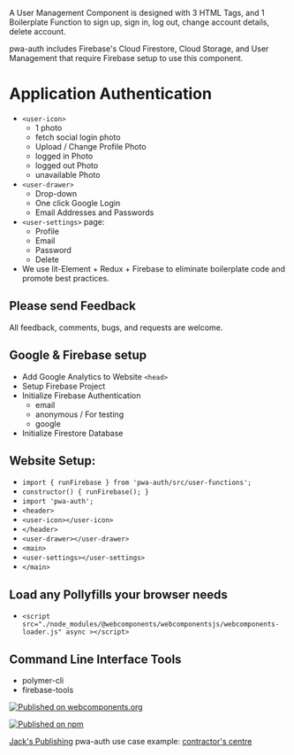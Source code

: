 
A User Management Component is designed with 3 HTML Tags, and 1 Boilerplate Function to sign up, sign in, log out, change account details, delete account.

pwa-auth includes Firebase's Cloud Firestore, Cloud Storage, and User Management that require Firebase setup to use this component.

Application Authentication
======================
* `<user-icon>`
  - 1 photo
  - fetch social login photo
  - Upload / Change Profile Photo
  - logged in Photo
  - logged out Photo
  - unavailable Photo
* `<user-drawer>`
  - Drop-down 
  - One click Google Login
  - Email Addresses and Passwords
* `<user-settings>` page:
  - Profile
  - Email
  - Password
  - Delete
* We use lit-Element + Redux + Firebase to eliminate boilerplate code and promote best practices.

## Please send Feedback
All feedback, comments, bugs, and requests are welcome.

## Google & Firebase setup
* Add Google Analytics to Website `<head>`
* Setup Firebase Project
* Initialize Firebase Authentication
  - email
  - anonymous / For testing
  - google
* Initialize Firestore Database

## Website Setup:
* `import { runFirebase } from 'pwa-auth/src/user-functions';`
* `constructor() { runFirebase(); }`
* `import 'pwa-auth';`
* `<header>`
*   `<user-icon></user-icon>`
* `</header>`
* `<user-drawer></user-drawer>`
* `<main>`
*   `<user-settings></user-settings>`
* `</main>`

## Load any Pollyfills your browser needs
* `<script src="./node_modules/@webcomponents/webcomponentsjs/webcomponents-loader.js" async ></script>`

## Command Line Interface Tools
* polymer-cli
* firebase-tools

[![Published on webcomponents.org](https://img.shields.io/badge/webcomponents.org-published-blue.svg)](https://www.webcomponents.org/element/owner/my-element)

[![Published on npm](https://https://www.jackspublishing.com/npm007.svg)](https://www.npmjs.com/package/pwa-auth)

[Jack's Publishing](https://www.jackspublishing.com)
pwa-auth use case example: [contractor's centre](https://www.contractorscentre.com)